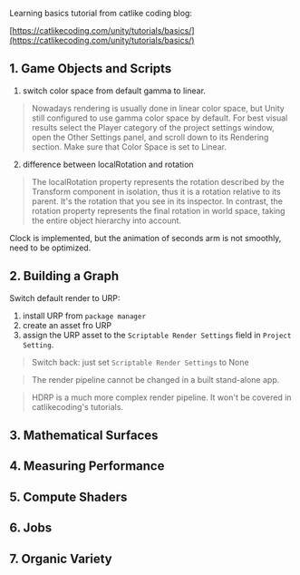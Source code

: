 Learning basics tutorial from catlike coding blog:

[https://catlikecoding.com/unity/tutorials/basics/](https://catlikecoding.com/unity/tutorials/basics/)

## 1. Game Objects and Scripts ##
1. switch color space from default gamma to linear. 
> Nowadays rendering is usually done in linear color space, but Unity still configured to use gamma color space by default. For best visual results select the Player category of the project settings window, open the Other Settings panel, and scroll down to its Rendering section. Make sure that Color Space is set to Linear. 
2. difference between localRotation and rotation
> The localRotation property represents the rotation described by the Transform component in isolation, thus it is a rotation relative to its parent. It's the rotation that you see in its inspector. In contrast, the rotation property represents the final rotation in world space, taking the entire object hierarchy into account. 

Clock is implemented, but the animation of seconds arm is not smoothly, need to be optimized.

## 2. Building a Graph ##
 Switch default render to URP:
 1. install URP from `package manager`
 2. create an asset fro URP
 3. assign the URP asset to the `Scriptable Render Settings` field in `Project Setting`.
 
 > Switch back: just set `Scriptable Render Settings` to None
 
 > The render pipeline cannot be changed in a built stand-alone app.
 
 > HDRP is a much more complex render pipeline. It won't be covered in catlikecoding's tutorials.

 
## 3. Mathematical Surfaces ##

## 4. Measuring Performance ##

## 5. Compute Shaders ##

## 6. Jobs ## 

## 7. Organic Variety ##

